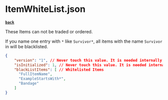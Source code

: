 # ItemWhiteList.json

[**`back`**](../Readme.md)

These Items can not be traded or ordered.

If you name one entry with `*` like `Survivor*`, all items with the name `Survivor` in will be blacklisted.

```json lines
{
    "version": "1", // Never touch this value. It is needed internally
    "isInitialized": 1, // Never touch this value. It is needed internally
    "blackListItems": [ // Whitelisted Items
      "FullItemName",
      "ExampleStartsWith*",
      "Bandage"
    ]
}
```